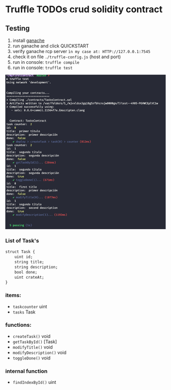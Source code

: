 # Truffle TODOs crud solidity contract

## Testing
1. install [ganache](https://https://github.com/trufflesuite/ganache/releases)
2. run ganache and click QUICKSTART
3. verify ganache rcp server 
`ìn my case at: HTTP://127.0.0.1:7545`
4. check it on file `./truffle-config.js` (host and port)
5. run in console: `truffle compile`
5. run in console: `truffle test`

<img src="asset/test.png" width="auto">

### List of Task's
```
struct Task {
    uint id;
    string title;
    string description;
    bool done; 
    uint crateAt;
}
```


### items: 

- `taskcounter` uint
- `tasks` Task

### functions:

- `createTask()` void
- `getTaskById()` [Task]
- `modifyTitle()` void
- `modifyDescription()` void
- `toggleDone()` void
### internal function 
- `findIndexById()` uint